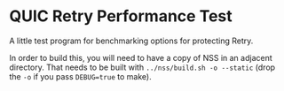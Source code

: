 # QUIC Retry Performance Test

A little test program for benchmarking options for protecting Retry.

In order to build this, you will need to have a copy of NSS in an adjacent
directory.  That needs to be built with `../nss/build.sh -o --static` (drop the
`-o` if you pass `DEBUG=true` to make).
